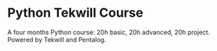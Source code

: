 # Python Tekwill Course
A four months Python course: 20h basic, 20h advanced, 20h project. Powered by Tekwill and Pentalog.
